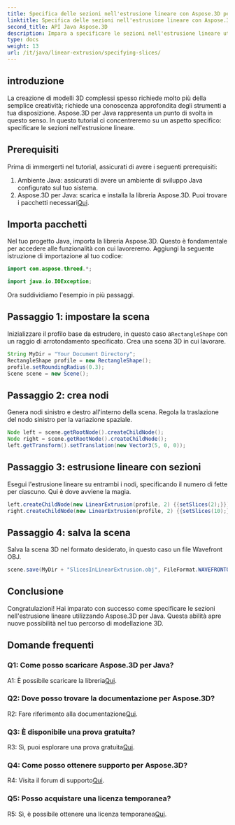 ```yaml
---
title: Specifica delle sezioni nell'estrusione lineare con Aspose.3D per Java
linktitle: Specifica delle sezioni nell'estrusione lineare con Aspose.3D per Java
second_title: API Java Aspose.3D
description: Impara a specificare le sezioni nell'estrusione lineare utilizzando Aspose.3D per Java. Migliora le tue capacità di modellazione 3D con questa guida passo passo.
type: docs
weight: 13
url: /it/java/linear-extrusion/specifying-slices/
---
```

## introduzione

La creazione di modelli 3D complessi spesso richiede molto più della semplice creatività; richiede una conoscenza approfondita degli strumenti a tua disposizione. Aspose.3D per Java rappresenta un punto di svolta in questo senso. In questo tutorial ci concentreremo su un aspetto specifico: specificare le sezioni nell'estrusione lineare.

## Prerequisiti

Prima di immergerti nel tutorial, assicurati di avere i seguenti prerequisiti:

1. Ambiente Java: assicurati di avere un ambiente di sviluppo Java configurato sul tuo sistema.
2.  Aspose.3D per Java: scarica e installa la libreria Aspose.3D. Puoi trovare i pacchetti necessari[Qui](https://releases.aspose.com/3d/java/).

## Importa pacchetti

Nel tuo progetto Java, importa la libreria Aspose.3D. Questo è fondamentale per accedere alle funzionalità con cui lavoreremo. Aggiungi la seguente istruzione di importazione al tuo codice:

```java
import com.aspose.threed.*;

import java.io.IOException;
```

Ora suddividiamo l'esempio in più passaggi.

## Passaggio 1: impostare la scena

Inizializzare il profilo base da estrudere, in questo caso a`RectangleShape` con un raggio di arrotondamento specificato. Crea una scena 3D in cui lavorare.

```java
String MyDir = "Your Document Directory";
RectangleShape profile = new RectangleShape();
profile.setRoundingRadius(0.3);
Scene scene = new Scene();
```

## Passaggio 2: crea nodi

Genera nodi sinistro e destro all'interno della scena. Regola la traslazione del nodo sinistro per la variazione spaziale.

```java
Node left = scene.getRootNode().createChildNode();
Node right = scene.getRootNode().createChildNode();
left.getTransform().setTranslation(new Vector3(5, 0, 0));
```

## Passaggio 3: estrusione lineare con sezioni

Esegui l'estrusione lineare su entrambi i nodi, specificando il numero di fette per ciascuno. Qui è dove avviene la magia.

```java
left.createChildNode(new LinearExtrusion(profile, 2) {{setSlices(2);}});
right.createChildNode(new LinearExtrusion(profile, 2) {{setSlices(10);}});
```

## Passaggio 4: salva la scena

Salva la scena 3D nel formato desiderato, in questo caso un file Wavefront OBJ.

```java
scene.save(MyDir + "SlicesInLinearExtrusion.obj", FileFormat.WAVEFRONTOBJ);
```

## Conclusione

Congratulazioni! Hai imparato con successo come specificare le sezioni nell'estrusione lineare utilizzando Aspose.3D per Java. Questa abilità apre nuove possibilità nel tuo percorso di modellazione 3D.

## Domande frequenti

### Q1: Come posso scaricare Aspose.3D per Java?

 A1: È possibile scaricare la libreria[Qui](https://releases.aspose.com/3d/java/).

### Q2: Dove posso trovare la documentazione per Aspose.3D?

 R2: Fare riferimento alla documentazione[Qui](https://reference.aspose.com/3d/java/).

### Q3: È disponibile una prova gratuita?

 R3: Sì, puoi esplorare una prova gratuita[Qui](https://releases.aspose.com/).

### Q4: Come posso ottenere supporto per Aspose.3D?

 R4: Visita il forum di supporto[Qui](https://forum.aspose.com/c/3d/18).

### Q5: Posso acquistare una licenza temporanea?

 R5: Sì, è possibile ottenere una licenza temporanea[Qui](https://purchase.aspose.com/temporary-license/).